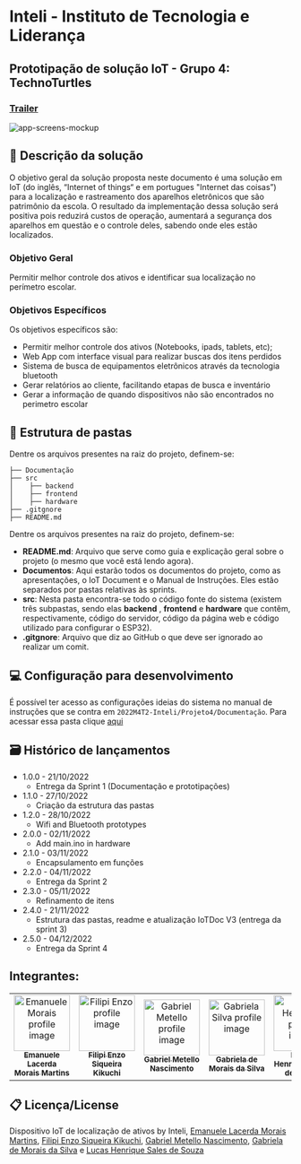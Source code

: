 # Inteli - Instituto de Tecnologia e Liderança 

## Prototipação de solução IoT - Grupo 4: TechnoTurtles

### [Trailer]()

<img src="https://user-images.githubusercontent.com/99221221/207127449-d1a57950-26ce-493a-9247-fe4923fd4164.png" alt="app-screens-mockup"/>

## 📝 Descrição da solução

O objetivo geral da solução proposta neste documento é uma solução em IoT (do inglês, “Internet of things“ e em portugues "Internet das coisas”) para a localização e rastreamento dos aparelhos eletrônicos que são patrimônio da escola. O resultado da implementação dessa solução será positiva pois reduzirá custos de operação, aumentará  a segurança dos aparelhos em questão e o controle deles, sabendo onde eles estão localizados.

### Objetivo Geral
Permitir melhor controle dos ativos e identificar sua localização no perímetro escolar.
  
### Objetivos Específicos 
Os objetivos específicos são:
- Permitir melhor controle dos ativos (Notebooks, ipads, tablets, etc); 
- Web App com interface visual para realizar buscas dos itens perdidos
- Sistema de busca de equipamentos eletrônicos através da tecnologia bluetooth 
- Gerar relatórios ao cliente, facilitando etapas de busca e inventário
- Gerar a informação de quando dispositivos não são encontrados no perimetro escolar


## 📁 Estrutura de pastas

Dentre os arquivos presentes na raiz do projeto, definem-se:

```
├── Documentação
├── src
│    ├── backend
│    ├── frontend
│    ├── hardware
├── .gitgnore
├── README.md
```

Dentre os arquivos presentes na raiz do projeto, definem-se:
<ul>
    <li> <b>README.md</b>: Arquivo que serve como guia e explicação geral sobre o projeto (o mesmo que você está lendo agora). </li>
    <li> <b>Documentos</b>: Aqui estarão todos os documentos do projeto, como as apresentações, o IoT Document e o Manual de Instruções. Eles estão separados por pastas relativas às sprints. </li>
    <li> <b>src</b>: Nesta pasta encontra-se todo o código fonte do sistema (existem três subpastas, sendo elas <b>backend</b> , <b>frontend</b> e <b>hardware</b> que contêm, respectivamente, código do servidor, código da página web e código utilizado para configurar o ESP32).
    <li> <b>.gitgnore</b>: Arquivo que diz ao GitHub o que deve ser ignorado ao realizar um comit.
</ul>

## 💻 Configuração para desenvolvimento

É possível ter acesso as configurações ideias do sistema no manual de instruções que se contra em `2022M4T2-Inteli/Projeto4/Documentação`. Para acessar essa pasta clique [aqui](https://github.com/2022M4T2-Inteli/Projeto4/tree/main/Documenta%C3%A7%C3%A3o)

## 🗃 Histórico de lançamentos

* 1.0.0 - 21/10/2022
    * Entrega da Sprint 1 (Documentação e prototipações)
* 1.1.0 - 27/10/2022
    * Criação da estrutura das pastas
* 1.2.0 - 28/10/2022
    * Wifi and Bluetooth prototypes
* 2.0.0 - 02/11/2022
    * Add main.ino in hardware
* 2.1.0 - 03/11/2022
    * Encapsulamento em funções
* 2.2.0 - 04/11/2022
   * Entrega da Sprint 2
* 2.3.0 - 05/11/2022
   * Refinamento de itens
* 2.4.0 - 21/11/2022
   * Estrutura das pastas, readme e atualização IoTDoc V3 (entrega da sprint 3)
* 2.5.0 - 04/12/2022
   * Entrega da Sprint 4
## Integrantes: 
<table>
  <tr>
    <td align="center">
      <a href="https://www.linkedin.com/in/emanuele-morais/">
        <img src="https://avatars.githubusercontent.com/u/99221221?v=4" width="100px;" alt="Emanuele Morais profile image"/><br>
        <sub>
          <b>Emanuele Lacerda Morais Martins</b>
        </sub>
      </a>
    </td>
    <td align="center">
      <a href="https://www.linkedin.com/in/filipi-enzo-siqueira-kikuchi-1811a9213/">
        <img src="https://avatars.githubusercontent.com/u/47116353?v=4" width="100px;" alt="Filipi Enzo profile image"/><br>
        <sub>
          <b>Filipi Enzo Siqueira Kikuchi</b>
        </sub>
      </a>
    </td>
    <td align="center">
      <a href="https://www.linkedin.com/in/gabriel-nascimento-b80933217/">
        <img src="https://avatars.githubusercontent.com/u/99196159?v=4" width="100px;" alt="Gabriel Metello profile image"/><br>
        <sub>
          <b>Gabriel Metello Nascimento</b>
        </sub>
      </a>
    </td>
    <td align="center">
      <a href="https://www.linkedin.com/in/gabriela-de-morais-da-silva-467b29238/">
        <img src="https://avatars.githubusercontent.com/u/99213088?v=4" width="100px;" alt="Gabriela Silva profile image"/><br>
        <sub>
          <b>Gabriela de Morais da Silva</b>
        </sub>
      </a>
    </td>
    <td align="center">
      <a href="https://www.linkedin.com/in/lucas-henrique-sales-de-souza/">
        <img src="https://avatars.githubusercontent.com/u/99260684?v=4" width="100px;" alt="Lucas Henrique profile image"/><br>
        <sub>
          <b>Lucas Henrique Sales de Souza</b>
        </sub>
      </a>
    </td>
  </tr>
</table> 

## 📋 Licença/License
Dispositivo IoT de localização de ativos by Inteli, <a href="https://www.linkedin.com/in/emanuele-morais/">Emanuele Lacerda Morais Martins</a>, <a href="https://www.linkedin.com/in/filipi-enzo-siqueira-kikuchi-1811a9213/">Filipi Enzo Siqueira Kikuchi</a>, <a href="https://www.linkedin.com/in/gabriel-nascimento-b80933217/">Gabriel Metello Nascimento</a>, <a href="https://www.linkedin.com/in/gabriela-de-morais-da-silva-467b29238/">Gabriela de Morais da Silva</a> e <a href="https://www.linkedin.com/in/lucas-henrique-sales-de-souza/">Lucas Henrique Sales de Souza</a> 

